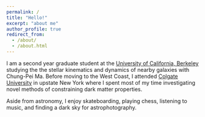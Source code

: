 ```yaml
---
permalink: /
title: "Hello!"
excerpt: "about me"
author_profile: true
redirect_from: 
  - /about/
  - /about.html
---
```



I am a second year graduate student at the [University of California, Berkeley](https://astro.berkeley.edu/) studying the the stellar kinematics and dynamics of nearby galaxies with Chung-Pei Ma. Before moving to the West Coast, I attended [Colgate University](https://observatory.colgate.edu/) in upstate New York where I spent most of my time investigating novel methods of constraining dark matter properties.

Aside from astronomy, I enjoy skateboarding, playing chess, listening to music, and finding a dark sky for astrophotography. 